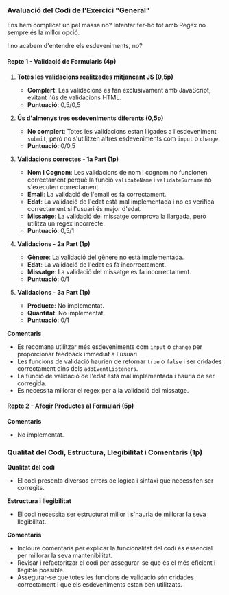### Avaluació del Codi de l'Exercici "General"

Ens hem complicat un pel massa no? Intentar fer-ho tot amb Regex no sempre és la millor opció.

I no acabem d'entendre els esdeveniments, no?

#### Repte 1 - Validació de Formularis (4p)

1. **Totes les validacions realitzades mitjançant JS (0,5p)**

   - **Complert**: Les validacions es fan exclusivament amb JavaScript, evitant l'ús de validacions HTML.
   - **Puntuació**: 0,5/0,5

2. **Ús d'almenys tres esdeveniments diferents (0,5p)**

   - **No complert**: Totes les validacions estan lligades a l'esdeveniment `submit`, però no s'utilitzen altres esdeveniments com `input` o `change`.
   - **Puntuació**: 0/0,5

3. **Validacions correctes - 1a Part (1p)**

   - **Nom i Cognom**: Les validacions de nom i cognom no funcionen correctament perquè la funció `validateName` i `validateSurname` no s'executen correctament.
   - **Email**: La validació de l'email es fa correctament.
   - **Edat**: La validació de l'edat està mal implementada i no es verifica correctament si l'usuari és major d'edat.
   - **Missatge**: La validació del missatge comprova la llargada, però utilitza un regex incorrecte.
   - **Puntuació**: 0,5/1

4. **Validacions - 2a Part (1p)**

   - **Gènere**: La validació del gènere no està implementada.
   - **Edat**: La validació de l'edat es fa incorrectament.
   - **Missatge**: La validació del missatge es fa incorrectament.
   - **Puntuació**: 0/1

5. **Validacions - 3a Part (1p)**
   - **Producte**: No implementat.
   - **Quantitat**: No implementat.
   - **Puntuació**: 0/1

**Comentaris**

- Es recomana utilitzar més esdeveniments com `input` o `change` per proporcionar feedback immediat a l'usuari.
- Les funcions de validació haurien de retornar `true` o `false` i ser cridades correctament dins dels `addEventListeners`.
- La funció de validació de l'edat està mal implementada i hauria de ser corregida.
- Es necessita millorar el regex per a la validació del missatge.

#### Repte 2 - Afegir Productes al Formulari (5p)

**Comentaris**

- No implementat.

### Qualitat del Codi, Estructura, Llegibilitat i Comentaris (1p)

**Qualitat del codi**

- El codi presenta diversos errors de lògica i sintaxi que necessiten ser corregits.

**Estructura i llegibilitat**

- El codi necessita ser estructurat millor i s'hauria de millorar la seva llegibilitat.

**Comentaris**

- Incloure comentaris per explicar la funcionalitat del codi és essencial per millorar la seva mantenibilitat.
- Revisar i refactoritzar el codi per assegurar-se que és el més eficient i llegible possible.
- Assegurar-se que totes les funcions de validació són cridades correctament i que els esdeveniments estan ben utilitzats.
